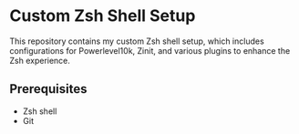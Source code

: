 # Custom Zsh Shell Setup

This repository contains my custom Zsh shell setup, which includes configurations for Powerlevel10k, Zinit, and various plugins to enhance the Zsh experience.

## Prerequisites

- Zsh shell
- Git